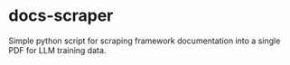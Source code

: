 # docs-scraper
Simple python script for scraping framework documentation into a single PDF for LLM training data.
